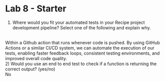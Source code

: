 # Lab 8 - Starter
1) Where would you fit your automated tests in your Recipe project development pipeline? Select one of the following and explain why.
<br>
Within a Github action that runs whenever code is pushed. By using GitHub Actions or a similar CI/CD system, we can automate the execution of our tests, enabling faster feedback loops, consistent testing environments, and improved overall code quality.
<br>
2) Would you use an end to end test to check if a function is returning the correct output? (yes/no)

<br>
No